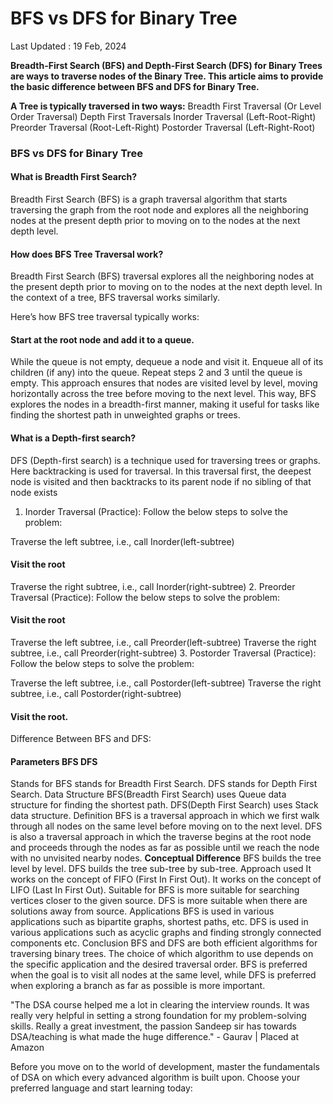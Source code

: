 # BFS vs DFS for Binary Tree
Last Updated : 19 Feb, 2024

__Breadth-First Search (BFS) and Depth-First Search (DFS) for Binary Trees are ways to traverse nodes of the Binary Tree. This article aims to provide the basic difference between BFS and DFS for Binary Tree.__

__A Tree is typically traversed in two ways:__
Breadth First Traversal (Or Level Order Traversal)
Depth First Traversals
Inorder Traversal (Left-Root-Right)
Preorder Traversal (Root-Left-Right)
Postorder Traversal (Left-Right-Root)

### BFS vs DFS for Binary Tree

#### What is Breadth First Search?
Breadth First Search (BFS) is a graph traversal algorithm that starts traversing the graph from the root node and explores all the neighboring nodes at the present depth prior to moving on to the nodes at the next depth level.

#### How does BFS Tree Traversal work?
Breadth First Search (BFS) traversal explores all the neighboring nodes at the present depth prior to moving on to the nodes at the next depth level. In the context of a tree, BFS traversal works similarly.

Here’s how BFS tree traversal typically works:



#### Start at the root node and add it to a queue.
While the queue is not empty, dequeue a node and visit it.
Enqueue all of its children (if any) into the queue.
Repeat steps 2 and 3 until the queue is empty.
This approach ensures that nodes are visited level by level, moving horizontally across the tree before moving to the next level. This way, BFS explores the nodes in a breadth-first manner, making it useful for tasks like finding the shortest path in unweighted graphs or trees.

#### What is a Depth-first search?
DFS (Depth-first search) is a technique used for traversing trees or graphs. Here backtracking is used for traversal. In this traversal first, the deepest node is visited and then backtracks to its parent node if no sibling of that node exists

1. Inorder Traversal (Practice):
Follow the below steps to solve the problem:

Traverse the left subtree, i.e., call Inorder(left-subtree)
#### Visit the root
Traverse the right subtree, i.e., call Inorder(right-subtree)
2. Preorder Traversal (Practice):
Follow the below steps to solve the problem:

#### Visit the root
Traverse the left subtree, i.e., call Preorder(left-subtree)
Traverse the right subtree, i.e., call Preorder(right-subtree)
3. Postorder Traversal (Practice):
Follow the below steps to solve the problem:

Traverse the left subtree, i.e., call Postorder(left-subtree)
Traverse the right subtree, i.e., call Postorder(right-subtree)
#### Visit the root.
Difference Between BFS and DFS:
#### Parameters	BFS	DFS
Stands for	BFS stands for Breadth First Search.	DFS stands for Depth First Search.
Data Structure	BFS(Breadth First Search) uses Queue data structure for finding the shortest path.	DFS(Depth First Search) uses Stack data structure.
Definition	BFS is a traversal approach in which we first walk through all nodes on the same level before moving on to the next level.  	DFS is also a traversal approach in which the traverse begins at the root node and proceeds through the nodes as far as possible until we reach the node with no unvisited nearby nodes.
__Conceptual Difference__	BFS builds the tree level by level.	DFS builds the tree sub-tree by sub-tree.
Approach used	It works on the concept of FIFO (First In First Out). 	It works on the concept of LIFO (Last In First Out).
Suitable for	BFS is more suitable for searching vertices closer to the given source.	DFS is more suitable when there are solutions away from source.
Applications	BFS is used in various applications such as bipartite graphs, shortest paths, etc.	DFS is used in various applications such as acyclic graphs and finding strongly connected components etc.
Conclusion
BFS and DFS are both efficient algorithms for traversing binary trees. The choice of which algorithm to use depends on the specific application and the desired traversal order. BFS is preferred when the goal is to visit all nodes at the same level, while DFS is preferred when exploring a branch as far as possible is more important.

"The DSA course helped me a lot in clearing the interview rounds. It was really very helpful in setting a strong foundation for my problem-solving skills. Really a great investment, the passion Sandeep sir has towards DSA/teaching is what made the huge difference." - Gaurav | Placed at Amazon

Before you move on to the world of development, master the fundamentals of DSA on which every advanced algorithm is built upon. Choose your preferred language and start learning today: 